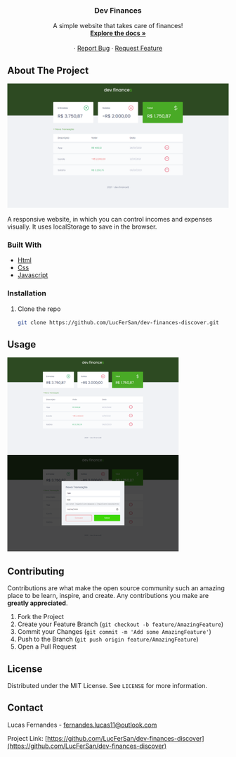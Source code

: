 <p align="center">
  <h3 align="center">Dev Finances</h3>

  <p align="center">
    A simple website that takes care of finances!
    <br />
    <a href="https://github.com/LucFerSan/dev-finances-discover"><strong>Explore the docs »</strong></a>
    <br />
    <br />
    ·
    <a href="https://github.com/LucFerSan/dev-finances-discover/issues">Report Bug</a>
    ·
    <a href="https://github.com/LucFerSan/dev-finances-discover/issues">Request Feature</a>
  </p>
</p>

## About The Project

![Dev finances](.github/dev-finances.png)

A responsive website, in which you can control incomes and expenses visually.
It uses localStorage to save in the browser.

### Built With

- [Html](https://developer.mozilla.org/pt-BR/docs/Web/HTML)
- [Css](https://developer.mozilla.org/pt-BR/docs/Web/CSS)
- [Javascript](https://developer.mozilla.org/pt-BR/docs/Web/JavaScript)

### Installation

1. Clone the repo
   ```sh
   git clone https://github.com/LucFerSan/dev-finances-discover.git
   ```

## Usage

<p float="left">
  <img src=".github/dev-finances.png" width="390" />
  <img src=".github/modal.png" width="390" /> 
</p>

## Contributing

Contributions are what make the open source community such an amazing place to be learn, inspire, and create. Any contributions you make are **greatly appreciated**.

1. Fork the Project
2. Create your Feature Branch (`git checkout -b feature/AmazingFeature`)
3. Commit your Changes (`git commit -m 'Add some AmazingFeature'`)
4. Push to the Branch (`git push origin feature/AmazingFeature`)
5. Open a Pull Request

## License

Distributed under the MIT License. See `LICENSE` for more information.

## Contact

Lucas Fernandes - fernandes.lucas11@outlook.com

Project Link: [https://github.com/LucFerSan/dev-finances-discover](https://github.com/LucFerSan/dev-finances-discover)
